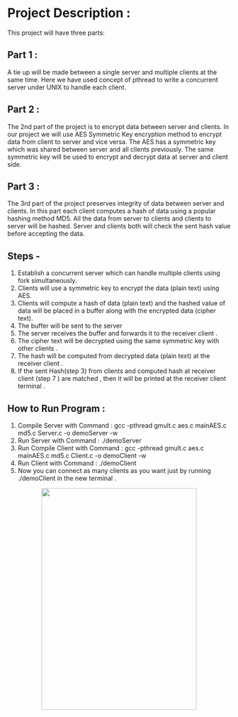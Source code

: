 # Project Description :
This project will have three parts:

## Part 1 :
A tie up will be made between a single server and multiple clients at
the same time. Here we have used concept of pthread to write a concurrent server under UNIX to handle each client.

## Part 2 :
The 2nd part of the project is to encrypt data between server and
clients. In our project we will use AES Symmetric Key encryption method to
encrypt data from client to server and vice versa. The AES has a symmetric
key which was shared between server and all clients previously. The same
symmetric key will be used to encrypt and decrypt data at server and client
side.

## Part 3 : 
The 3rd part of the project preserves integrity of data between
server and clients. In this part each client computes a hash of data using a
popular hashing method MD5. All the data from server to clients and clients
to server will be hashed. Server and clients both will check the sent hash
value before accepting the data.

## Steps -
1. Establish a concurrent server which can handle multiple clients using fork simultaneously.
2. Clients will use a symmetric key to encrypt the data (plain text) using AES.
3. Clients will compute a hash of data (plain text) and the hashed value of data will be placed in a buffer along with the encrypted data (cipher text).
4. The buffer will be sent to the server
5. The server receives the buffer and forwards it to the receiver client .
6. The cipher text will be decrypted using the same symmetric key with other clients .
7. The hash will be computed from decrypted data (plain text) at the receiver client .
8. If the sent Hash(step 3) from clients and computed hash at receiver client (step 7 ) are matched , then it will be printed at the receiver client terminal .

## How to Run Program :
1. Compile Server with Command :
gcc -pthread gmult.c aes.c mainAES.c md5.c Server.c -o demoServer -w
2. Run Server with Command :
./demoServer
3. Run Compile Client with Command :
gcc -pthread gmult.c aes.c mainAES.c md5.c Client.c -o demoClient -w
4. Run Client with Command :
./demoClient
5. Now you can connect as many clients as you want just by running
./demoClient in the new terminal .

<p align="center">
  <img src="/Users/manishkumar/Desktop/programming/UnixNetWorkProgramming/project/Screenshot 2021-01-23 at 1.11.52 PM.png" height="500" width="350">
</p>
